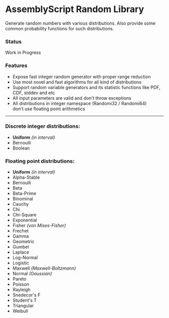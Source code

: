 # AssemblyScript Random Library

Generate random numbers with various distributions. Also provide some common probability functions for such distributions.

### Status

Work in Progress

### Features

- Expose fast integer random generator with proper range reduction
- Use most novel and fast algorithms for all kind of distributions
- Support random variable generators and its statistic functions like PDF, CDF, stddev and etc
- All input parameters are valid and don't throw exceptions
- All distributions in integer namespace (Randomi32 / Randomi64) \
  don't use floating point arithmetics

---
### Discrete integer distributions:

- **Uniform** _(in interval)_
- Bernoulli
- Boolean

### Floating point distributions:

- **Uniform** _(in interval)_
- Alpha-Stable
- Bernoulli
- Beta
- Beta-Prime
- Binominal
- Cauchy
- Chi
- Chi-Square
- Exponential
- Fisher _(von Mises-Fisher)_
- Frechet
- Gamma
- Geometric
- Gumbel
- Laplace
- Log-Normal
- Logistic
- Maxwell _(Maxwell-Boltzmann)_
- Normal _(Gaussian)_
- Pareto
- Poisson
- Rayleigh
- Snedecor's F
- Student's T
- Triangular
- Weibull
